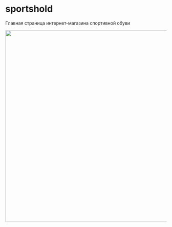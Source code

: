 # sportshold
Главная страница интернет-магазина спортивной обуви

<img src="https://github.com/stepanov-roman/sportshold/blob/master/preview/index.png" width="600" alt="">
